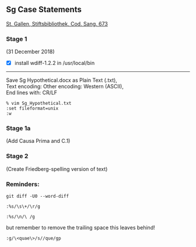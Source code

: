 ## Sg Case Statements

[St. Gallen, Stiftsbibliothek, Cod. Sang. 673](https://www.e-codices.unifr.ch/en/csg/0673)

### Stage 1

(31 December 2018)

- [x] install wdiff-1.2.2 in /usr/local/bin
---
Save Sg Hypothetical.docx as Plain Text (.txt),\
Text encoding: Other encoding: Western (ASCII),\
End lines with: CR/LF
```
% vim Sg_Hypothetical.txt
:set fileformat=unix
:w
```

### Stage 1a

(Add Causa Prima and C.1)

### Stage 2

(Create Friedberg-spelling version of text)

### Reminders:

```
git diff -U0 --word-diff
```
```
:%s/\s\+/\r/g
```
```
:%s/\n/\ /g
```
but remember to remove the trailing space this leaves behind!
```
:g/\<quae\>/s//que/gp
```

